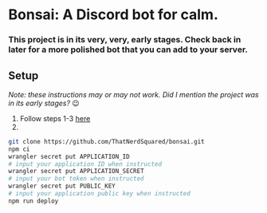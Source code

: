 # Bonsai: A Discord bot for calm.

### This project is in its very, very, early stages. Check back in later for a more polished bot that you can add to your server.

## Setup
*Note: these instructions may or may not work. Did I mention the project was in
its early stages?* 😉
1) Follow steps 1-3 [here](https://developers.cloudflare.com/workers/get-started/guide/)
2)
```bash
git clone https://github.com/ThatNerdSquared/bonsai.git
npm ci
wrangler secret put APPLICATION_ID
# input your application ID when instructed
wrangler secret put APPLICATION_SECRET
# input your bot token when instructed
wrangler secret put PUBLIC_KEY
# input your application public key when instructed
npm run deploy
```
